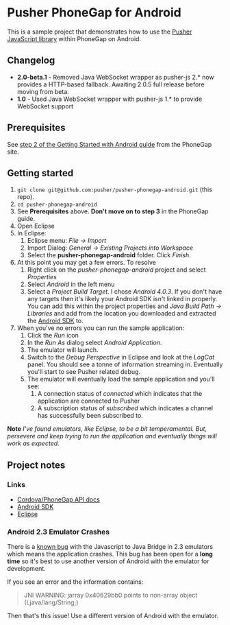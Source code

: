 # Pusher PhoneGap for Android

This is a sample project that demonstrates how to use the [Pusher JavaScript library](https://github.com/pusher/pusher-js) within PhoneGap on Android.

## Changelog

* **2.0-beta.1** - Removed Java WebSocket wrapper as pusher-js 2.* now provides a HTTP-based fallback. Awaiting 2.0.5 full release before moving from beta.
* **1.0** - Used Java WebSocket wrapper with pusher-js 1.* to provide WebSocket support

## Prerequisites

See [step 2 of the Getting Started with Android guide](http://docs.phonegap.com/en/1.9.0/guide_getting-started_android_index.md.html#Getting%20Started%20with%20Android) from the PhoneGap site.

## Getting started

1. `git clone git@github.com:pusher/pusher-phonegap-android.git` (this repo).
2. `cd pusher-phonegap-android`
3. See **Prerequisites** above. **Don't move on to step 3** in the PhoneGap guide.
4. Open Eclipse
5. In Eclipse:
   1. Eclipse menu: *File -> Import*
   2. Import Dialog: *General -> Existing Projects into Workspace*
   3. Select the **pusher-phonegap-android** folder. Click *Finish*.
6. At this point you may get a few errors. To resolve
   1. Right click on the *pusher-phonegap-android* project and select *Properties*
   2. Select *Android* in the left menu
   3. Select a *Project Build Target*. I chose *Android 4.0.3*. If you don't have any targets then it's likely your Android SDK isn't linked in properly. You can add this within the project properties and *Java Build Path -> Libraries* and add from the location you downloaded and extracted the [Android SDK](http://developer.android.com/sdk/index.html) to.
7. When you've no errors you can run the sample application:
   1. Click the *Run* icon
   2. In the *Run As* dialog select *Android Application*.
   3. The emulator will launch.
   4. Switch to the *Debug Perspective* in Eclipse and look at the *LogCat* panel. You should see a tonne of information streaming in. Eventually you'll start to see Pusher related debug.
   5. The emulator will eventually load the sample application and you'll see:
      1. A connection status of *connected* which indicates that the application are connected to Pusher
      2. A subscription status of *subscribed* which indicates a channel has successfully been subscribed to.

**Note** *I've found emulators, like Eclipse, to be a bit temperamental. But, persevere and keep trying to run the application and eventually things will work as expected.*

## Project notes

### Links

* [Cordova/PhoneGap API docs](http://docs.phonegap.com/en/1.9.0/index.html)
* [Android SDK](http://developer.android.com/sdk/index.html)
* [Eclipse](http://www.eclipse.org/)

### Android 2.3 Emulator Crashes

There is a [known bug](http://code.google.com/p/android/issues/detail?id=12987) with the Javascript to Java Bridge in 2.3 emulators which means the application crashes. This bug has been open for a **long time** so it's best to use another version of Android with the emulator for development.

If you see an error and the information contains:

>  JNI WARNING: jarray 0x40629bb0 points to non-array object (Ljava/lang/String;)

Then that's this issue! Use a different version of Android with the emulator.